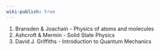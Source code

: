 ```yaml
---
wiki-publish: true
---
```

1. Bransden & Joachain - Physics of atoms and molecules
2. Ashcroft & Mermin - Solid State Physics
3. David J. Griffiths - Introduction to Quantum Mechanics